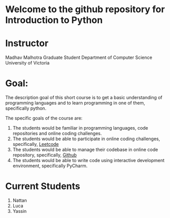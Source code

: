 # Welcome to the github repository for Introduction to Python

# Instructor

Madhav Malhotra
Graduate Student
Department of Computer Science
University of Victoria

# Goal:
The description goal of this short course is to get a basic understanding of programming languages and to learn programming in one of them,
specifically python.

The specific goals of the course are:

1. The students would be familiar in programming languages, code repositories and online coding challenges.
2. The students would be able to participate in online coding challenges, specifically, [Leetcode](https://leetcode.com/)
3. The students would be able to manage their codebase in online code repository, specifically, [Github](https://github.com/)
4. The students would be able to write code using interactive development environment, specifically PyCharm.

# Current Students

1. Nattan
2. Luca
3. Yassin

